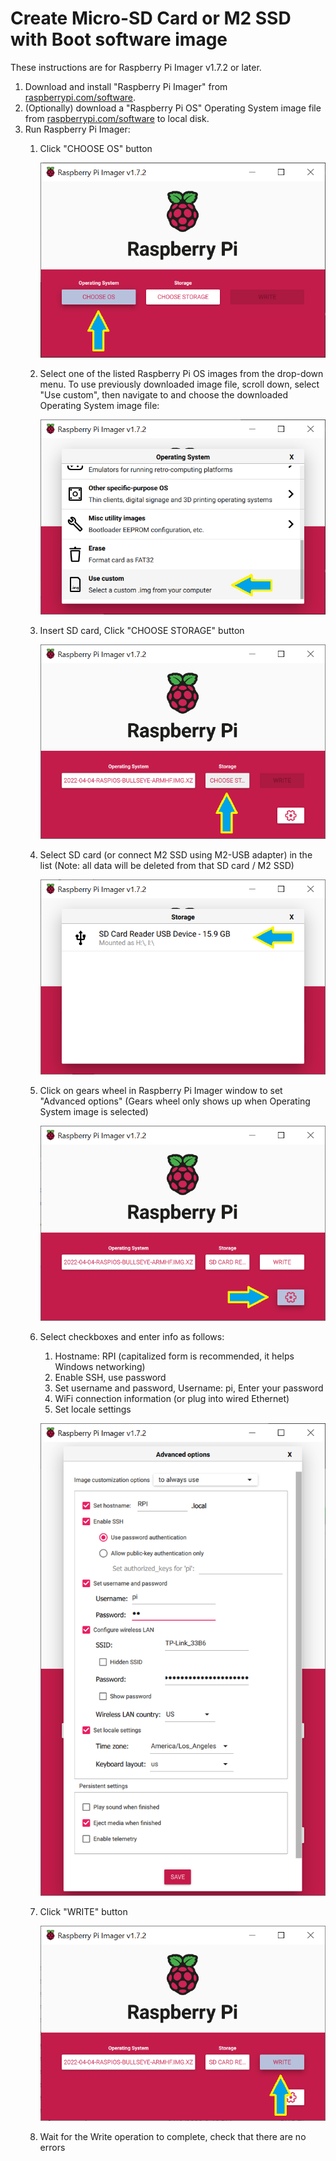 # Create Micro-SD Card or M2 SSD with Boot software image

These instructions are for Raspberry Pi Imager v1.7.2 or later.

  1. Download and install "Raspberry Pi Imager" from [raspberrypi.com/software](https://www.raspberrypi.com/software).
  2. (Optionally) download a "Raspberry Pi OS" Operating System image file from [raspberrypi.com/software](https://www.raspberrypi.com/software) to local disk.
  3. Run Raspberry Pi Imager:
     1. Click "CHOOSE OS" button

        ![Raspberry Pi Imager - Choose OS](pictures-v1.7/imager-1.annotated.png)

     2. Select one of the listed Raspberry Pi OS images from the drop-down menu. To use previously downloaded image file, scroll down, select "Use custom", then navigate to and choose the downloaded Operating System image file:

        ![Raspberry Pi Imager - Use custom](pictures-v1.7/imager-3.annotated.png)

     3. Insert SD card, Click "CHOOSE STORAGE" button

        ![Raspberry Pi Imager - Choose Storage](pictures-v1.7/imager-4.annotated.png)

     4. Select SD card (or connect M2 SSD using M2-USB adapter) in the list (Note: all data will be deleted from that SD card / M2 SSD)

        ![Raspberry Pi Imager - SD Card](pictures-v1.7/imager-5.annotated.png)

     5. Click on gears wheel in Raspberry Pi Imager window to set "Advanced options" (Gears wheel only shows up when Operating System image is selected)

        ![Raspberry Pi Imager - Advanced options](pictures-v1.7/imager-6.annotated.png)

     6. Select checkboxes and enter info as follows:
        1. Hostname: RPI (capitalized form is recommended, it helps Windows networking)
        2. Enable SSH, use password
        3. Set username and password, Username: pi, Enter your password
        4. WiFi connection information (or plug into wired Ethernet)
        5. Set locale settings

        ![Raspberry Pi Imager - Advanced options](pictures-v1.7/imager-7.png)

     7. Click "WRITE" button

        ![Raspberry Pi Imager - Advanced options](pictures-v1.7/imager-8.annotated.png)

     8. Wait for the Write operation to complete, check that there are no errors


